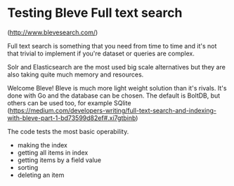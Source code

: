 # Testing Bleve Full text search
(http://www.blevesearch.com/)

Full text search is something that you need from time to time and it's not that trivial to implement if you're dataset or queries are complex.

Solr and Elasticsearch are the most used big scale alternatives but they are also taking quite much memory and resources.

Welcome Bleve! Bleve is much more light weight solution than it's rivals. It's done with Go and the database can be chosen. The default is BoltDB, but others can be used too, for example SQlite (https://medium.com/developers-writing/full-text-search-and-indexing-with-bleve-part-1-bd73599d82ef#.xi7gtbinb)

The code tests the most basic operability.
- making the index
- getting all items in index
- getting items by a field value
- sorting
- deleting an item